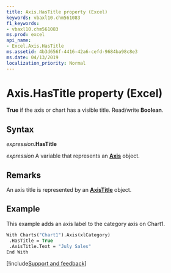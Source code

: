 ```yaml
---
title: Axis.HasTitle property (Excel)
keywords: vbaxl10.chm561083
f1_keywords:
- vbaxl10.chm561083
ms.prod: excel
api_name:
- Excel.Axis.HasTitle
ms.assetid: 4b3d656f-4416-42a6-cefd-9684ba98c8e3
ms.date: 04/13/2019
localization_priority: Normal
---
```



# Axis.HasTitle property (Excel)

**True** if the axis or chart has a visible title. Read/write **Boolean**.


## Syntax

_expression_.**HasTitle**

_expression_ A variable that represents an **[Axis](Excel.Axis(object).md)** object.


## Remarks

An axis title is represented by an **[AxisTitle](Excel.AxisTitle(object).md)** object.


## Example

This example adds an axis label to the category axis on Chart1.

```vb
With Charts("Chart1").Axis(xlCategory) 
 .HasTitle = True 
 .AxisTitle.Text = "July Sales" 
End With
```




[!include[Support and feedback](~/includes/feedback-boilerplate.md)]